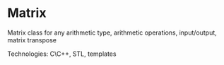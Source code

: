 # Matrix
Matrix class for any arithmetic type, arithmetic operations, input/output, matrix transpose  

Technologies:	C\C++, STL, templates
